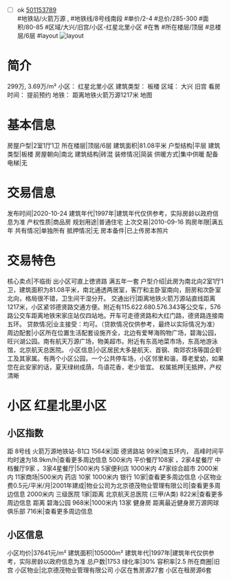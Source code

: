 - [ ] ok [501153789](https://bj.5i5j.com/ershoufang/501153789.html)  
 #地铁站/火箭万源 ,  #地铁线/8号线南段
#单价/2-4 #总价/285-300 #面积/80-85   #区域/大兴/旧宫/小区-红星北里小区 #在售 #所在楼层/顶层 #总楼层/6层 #layout 
![layout](http://image2a.5i5j.com/bdir/layout/4d79c56e95164dd380aa0928ee03c57a.jpg_P5.jpg) 
# 简介 
 299万,  3.69万/m² 
小区： 红星北里小区
建筑类型： 板楼
区域： 大兴 旧宫
看房时间： 提前预约
地铁： 距离地铁火箭万源1217米 地图
# 基本信息 
 房屋户型|2室1厅1卫
所在楼层|顶层/6层
建筑面积|81.08平米
户型结构|平层
建筑类型|板楼
房屋朝向|南北
建筑结构|砖混
装修情况|简装
供暖方式|集中供暖
配备电梯|无
# 交易信息 
 发布时间|2020-10-24
建筑年代|1997年|建筑年代仅供参考，实际房龄以政府信息为准
产权性质|商品房
规划用途|普通住宅
上次交易|2010-09-16
购房年限|满五年
共有情况|单独所有
抵押情况|无
房本备件|已上传房本照片
# 交易特色 
 核心卖点|不临街 出小区可直上徳贤路 满五年一套
户型介绍|此房为南北向2室1厅1卫，建筑面积为81.08平米，南北通透两居室，客厅和主卧室南向，厨房和次卧室北向，格局很不错，卫生间干湿分开。
交通出行|距离地铁火箭万源站直线距离1217米，小区紧邻德贤路交通方便。附近有115.622.680.576.343等公交车，576路公交车距离地铁宋家庄站仅四站地。开车可走德贤路和大红门路，德贤路连接南五环。
贷款情况|业主接受：均可。（贷款情况仅供参考，最终以实际情况为准）
周边配套|小区所在位置生活配套设施齐全，北边有爱琴海购物广场，碧海公园，旺兴湖公园。南有航天万源广场，物美超市。附近有东高地菜市场，东高地游泳馆，北京航天总医院。
小区信息|小区居民大多是航天、首钢、南郊农场等国企职工及其家属。有两个小区公园，一个公共停车场，小区邻里和谐，尊老爱幼，如果您在此安家的话，夏天绿树成荫，鸟语花香，老少皆宜。
权属抵押|无抵押，产权清晰
# 小区 红星北里小区
## 小区指数 
 距 8号线 火箭万源地铁站-B1口 1564米|距 德贤路站 99米|南五环内， 高峰时间平均时速为18.9km/h|查看更多周边信息
500米内 平价餐厅108家 ，2家4星餐厅
中档餐厅9家 ，3家4星餐厅|500米内 5家便利店
1000米内 47家综合超市
2000米内 11家商场|500米内 药店 10家
1000米内 银行 10家|查看更多周边信息
小区物业费0.5元/平米/月|2001年建成|物业公司为北京德茂物业管理有限公司|查看更多周边信息
2000米内 三级医院 1家|距离 北京航天总医院 (三甲/A类) 822米|查看更多周边信息
距离 碧海公园 968米|1000米内 13家 健身房
距离最近健身房万源网球俱乐部 716米|查看更多周边信息
## 小区信息 
 小区均价|37641元/m²
建筑面积|105000m²
建筑年代|1997年|建筑年代仅供参考，实际房龄以政府信息为准
总户数|1753
绿化率|30%
容积率|2.5
所在商圈|旧宫
小区物业|北京德茂物业管理有限公司
小区在售房源27套
小区在租房源6套
